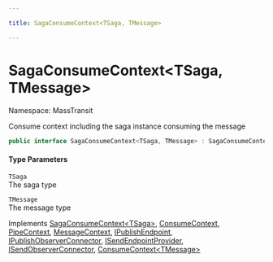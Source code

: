 ```yaml
---

title: SagaConsumeContext<TSaga, TMessage>

---
```


# SagaConsumeContext\<TSaga, TMessage\>

Namespace: MassTransit

Consume context including the saga instance consuming the message

```csharp
public interface SagaConsumeContext<TSaga, TMessage> : SagaConsumeContext<TSaga>, ConsumeContext, PipeContext, MessageContext, IPublishEndpoint, IPublishObserverConnector, ISendEndpointProvider, ISendObserverConnector, ConsumeContext<TMessage>
```

#### Type Parameters

`TSaga`<br/>
The saga type

`TMessage`<br/>
The message type

Implements [SagaConsumeContext\<TSaga\>](../masstransit/sagaconsumecontext-1), [ConsumeContext](../masstransit/consumecontext), [PipeContext](../masstransit/pipecontext), [MessageContext](../masstransit/messagecontext), [IPublishEndpoint](../masstransit/ipublishendpoint), [IPublishObserverConnector](../masstransit/ipublishobserverconnector), [ISendEndpointProvider](../masstransit/isendendpointprovider), [ISendObserverConnector](../masstransit/isendobserverconnector), [ConsumeContext\<TMessage\>](../masstransit/consumecontext-1)
